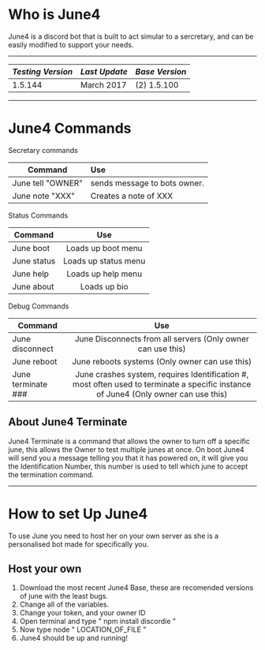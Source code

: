# Who is June4
June4 is a discord bot that is built to act simular to a sercretary, and can be easily modified to support your needs.

---

| *Testing Version*  | *Last Update* | *Base Version*|
| ------------- |----------|--------------|
| 1.5.144       |March 2017| (2) 1.5.100 |

---

# June4 Commands

Secretary commands

| Command       | Use         |
| ------------- |:-------------|
| June tell "OWNER"      | sends message to bots owner. |
| June note "XXX"| Creates a note of XXX       |

Status Commands

| Command       | Use         |
| ------------- |:-------------:|
| June boot| Loads up boot menu       |
| June status| Loads up status menu       |
| June help| Loads up help menu       |
| June about| Loads up bio       |

Debug Commands

| Command       | Use         |
| ------------- |:-------------:|
| June disconnect| June Disconnects from all servers (Only owner can use this)       |
| June reboot| June reboots systems (Only owner can use this)      |
| June terminate ###| June crashes system, requires Identification #, most often used to terminate a specific instance of June4 (Only owner can use this)      |

## About June4 Terminate

June4 Terminate is a command that allows the owner to turn off a specific june, this allows the Owner to test multiple junes at once.
On boot June4 will send you a message telling you that it has powered on, it will give you the Identification Number, this number is used to tell which june to accept the termination command.  

---

# How to set Up June4

To use June you need to host her on your own server as she is a personalised bot made for specifically you.

## Host your own
1. Download the most recent June4 Base, these are recomended versions of june with the least bugs.
2. Change all of the variables.
3. Change your token, and your owner ID
4. Open terminal and type "   npm install discordie   "
5. Now type node "   LOCATION_OF_FILE   "
6. June4 should be up and running!
